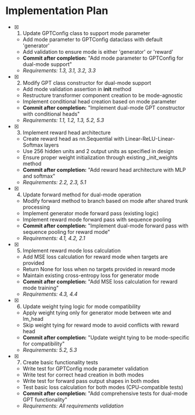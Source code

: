 # Implementation Plan

- [x] 1. Update GPTConfig class to support mode parameter
  - Add mode parameter to GPTConfig dataclass with default 'generator'
  - Add validation to ensure mode is either 'generator' or 'reward'
  - **Commit after completion:** "Add mode parameter to GPTConfig for dual-mode support"
  - _Requirements: 1.3, 3.1, 3.2, 3.3_

- [x] 2. Modify GPT class constructor for dual-mode support
  - Add mode validation assertion in __init__ method
  - Restructure transformer component creation to be mode-agnostic
  - Implement conditional head creation based on mode parameter
  - **Commit after completion:** "Implement dual-mode GPT constructor with conditional heads"
  - _Requirements: 1.1, 1.2, 1.3, 5.2, 5.3_

- [x] 3. Implement reward head architecture
  - Create reward head as nn.Sequential with Linear-ReLU-Linear-Softmax layers
  - Use 256 hidden units and 2 output units as specified in design
  - Ensure proper weight initialization through existing _init_weights method
  - **Commit after completion:** "Add reward head architecture with MLP and softmax"
  - _Requirements: 2.2, 2.3, 5.1_

- [x] 4. Update forward method for dual-mode operation
  - Modify forward method to branch based on mode after shared trunk processing
  - Implement generator mode forward pass (existing logic)
  - Implement reward mode forward pass with sequence pooling
  - **Commit after completion:** "Implement dual-mode forward pass with sequence pooling for reward mode"
  - _Requirements: 4.1, 4.2, 2.1_

- [x] 5. Implement reward mode loss calculation
  - Add MSE loss calculation for reward mode when targets are provided
  - Return None for loss when no targets provided in reward mode
  - Maintain existing cross-entropy loss for generator mode
  - **Commit after completion:** "Add MSE loss calculation for reward mode training"
  - _Requirements: 4.3, 4.4_

- [x] 6. Update weight tying logic for mode compatibility
  - Apply weight tying only for generator mode between wte and lm_head
  - Skip weight tying for reward mode to avoid conflicts with reward head
  - **Commit after completion:** "Update weight tying to be mode-specific for compatibility"
  - _Requirements: 5.2, 5.3_

- [x] 7. Create basic functionality tests

  - Write test for GPTConfig mode parameter validation
  - Write test for correct head creation in both modes
  - Write test for forward pass output shapes in both modes
  - Test basic loss calculation for both modes (CPU-compatible tests)
  - **Commit after completion:** "Add comprehensive tests for dual-mode GPT functionality"
  - _Requirements: All requirements validation_